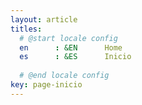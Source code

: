 ```yaml
---
layout: article
titles:
  # @start locale config
  en      : &EN      Home
  es      : &ES      Inicio
 
  # @end locale config
key: page-inicio
---
```

